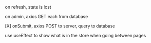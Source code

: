 on refresh, state is lost

on admin, axios GET each from database

[X] onSubmit, axios POST to server, query to database

use useEffect to show what is in the store when going between pages
